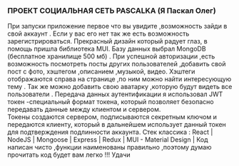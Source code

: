 ### ПРОЕКТ СОЦИАЛЬНАЯ СЕТЬ PASCALKA (Я Паскал Олег)

При запуски приложение первое что вы увидите ,возможность зайди в свой аккаунт . Если у вас его нет так же есть возможность зарегистрироваться.
Прекрасный дизайн который радует глаз, в помощь пришла библиотека MUI. Базу данных выбрал MongoDB (бесплатное хранилище 500 мб) . При успешной авторизации ,есть возможность посмотреть посты других пользователей ,добавить свой пост с фото, хэштегом ,описанием ,музыкой, видео.
Хэштеги отображаются справа на странице ,по ним можно найти интересующую тему . Так же можно добавить свою аватарку ,которую будут видеть все пользователи .   Передача данных аутентификации  я использовал JWT токен -специальный формат токена, который позволяет безопасно передавать данные между клиентом и сервером.  
Токены создаются сервером, подписываются секретным ключом и передаются клиенту, который в дальнейшем использует данный токен для подтверждения подлинности аккаунта.
Стек классика : 
React |
NodeJS |
Mongoose |
Express |
Redux |
MUI -  Material Design | 
Код написан чисто ,функции наименованы правильно ,поэтому думаю прочитать код будет вам легко !!!
Удачи  


